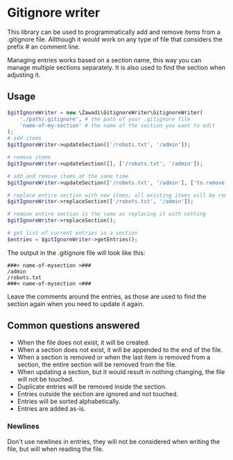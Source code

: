 # Gitignore writer

This library can be used to programmatically add and remove items from a .gitignore file.
Allthough it would work on any type of file that considers the prefix # an comment line.

Managing entries works based on a section name, this way you can manage multiple 
sections separately. It is also used to find the section when adjusting it.

## Usage

```php
$gitIgnoreWriter = new \Zawadi\GitignoreWriter\GitignoreWriter(
    './path/.gitignore', # the path of your .gitignore file 
    'name-of-my-section' # the name of the section you want to edit
);
# add items
$gitIgnoreWriter->updateSection(['/robots.txt', '/admin']);

# remove items
$gitIgnoreWriter->updateSection([], ['/robots.txt', '/admin']);

# add and remove items at the same time
$gitIgnoreWriter->updateSection(['/robots.txt', '/admin'], ['to.remove.txt']);

# replace entire section with new items; all existing items will be removed
$gitIgnoreWriter->replaceSection(['/robots.txt', '/admin']);

# remove entire section is the same as replacing it with nothing
$gitIgnoreWriter->replaceSection();

# get list of current entries in a section
$entries = $gitIgnoreWriter->getEntries();
```

The output in the .gitignore file will look like this:

```gitignore
###> name-of-mysection >###
/admin
/robots.txt
###< name-of-mysection <###
```

Leave the comments around the entries, as those are used to find the section again 
when you need to update it again.

## Common questions answered

- When the file does not exist, it will be created.
- When a section does not exist, it will be appended to the end of the file.
- When a section is removed or when the last item is removed from a section, the 
  entire section will be removed from the file.
- When updating a section, but it would result in nothing changing, the file will not 
  be touched.
- Duplicate entries will be removed inside the section.
- Entries outside the section are ignored and not touched.
- Entries will be sorted alphabetically.
- Entries are added as-is.

### Newlines

Don't use newlines in entries, they will not be considered when writing the file, but 
will when reading the file.
